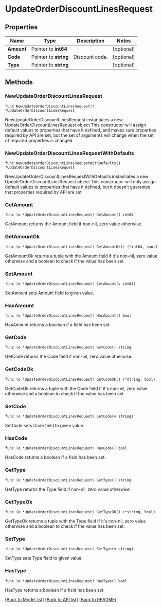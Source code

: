 # UpdateOrderDiscountLinesRequest

## Properties

Name | Type | Description | Notes
------------ | ------------- | ------------- | -------------
**Amount** | Pointer to **int64** |  | [optional] 
**Code** | Pointer to **string** | Discount code. | [optional] 
**Type** | Pointer to **string** |  | [optional] 

## Methods

### NewUpdateOrderDiscountLinesRequest

`func NewUpdateOrderDiscountLinesRequest() *UpdateOrderDiscountLinesRequest`

NewUpdateOrderDiscountLinesRequest instantiates a new UpdateOrderDiscountLinesRequest object
This constructor will assign default values to properties that have it defined,
and makes sure properties required by API are set, but the set of arguments
will change when the set of required properties is changed

### NewUpdateOrderDiscountLinesRequestWithDefaults

`func NewUpdateOrderDiscountLinesRequestWithDefaults() *UpdateOrderDiscountLinesRequest`

NewUpdateOrderDiscountLinesRequestWithDefaults instantiates a new UpdateOrderDiscountLinesRequest object
This constructor will only assign default values to properties that have it defined,
but it doesn't guarantee that properties required by API are set

### GetAmount

`func (o *UpdateOrderDiscountLinesRequest) GetAmount() int64`

GetAmount returns the Amount field if non-nil, zero value otherwise.

### GetAmountOk

`func (o *UpdateOrderDiscountLinesRequest) GetAmountOk() (*int64, bool)`

GetAmountOk returns a tuple with the Amount field if it's non-nil, zero value otherwise
and a boolean to check if the value has been set.

### SetAmount

`func (o *UpdateOrderDiscountLinesRequest) SetAmount(v int64)`

SetAmount sets Amount field to given value.

### HasAmount

`func (o *UpdateOrderDiscountLinesRequest) HasAmount() bool`

HasAmount returns a boolean if a field has been set.

### GetCode

`func (o *UpdateOrderDiscountLinesRequest) GetCode() string`

GetCode returns the Code field if non-nil, zero value otherwise.

### GetCodeOk

`func (o *UpdateOrderDiscountLinesRequest) GetCodeOk() (*string, bool)`

GetCodeOk returns a tuple with the Code field if it's non-nil, zero value otherwise
and a boolean to check if the value has been set.

### SetCode

`func (o *UpdateOrderDiscountLinesRequest) SetCode(v string)`

SetCode sets Code field to given value.

### HasCode

`func (o *UpdateOrderDiscountLinesRequest) HasCode() bool`

HasCode returns a boolean if a field has been set.

### GetType

`func (o *UpdateOrderDiscountLinesRequest) GetType() string`

GetType returns the Type field if non-nil, zero value otherwise.

### GetTypeOk

`func (o *UpdateOrderDiscountLinesRequest) GetTypeOk() (*string, bool)`

GetTypeOk returns a tuple with the Type field if it's non-nil, zero value otherwise
and a boolean to check if the value has been set.

### SetType

`func (o *UpdateOrderDiscountLinesRequest) SetType(v string)`

SetType sets Type field to given value.

### HasType

`func (o *UpdateOrderDiscountLinesRequest) HasType() bool`

HasType returns a boolean if a field has been set.


[[Back to Model list]](../README.md#documentation-for-models) [[Back to API list]](../README.md#documentation-for-api-endpoints) [[Back to README]](../README.md)


